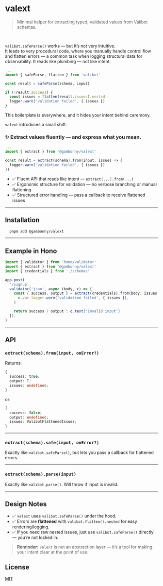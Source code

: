 # valext

> Minimal helper for extracting typed, validated values from Valibot schemas.

<br />

`valibot.safeParse()` works — but it’s not very intuitive.  
It leads to very procedural code, where you manually handle control flow and flatten errors — a common task when logging structural data for observability.
It reads like plumbing — not like intent.

```ts
...
import { safeParse, flatten } from 'valibot'

const result = safeParse(schema, input)

if (!result.success) {
  const issues = flatten(result.issues).nested
  logger.warn('validation failed', { issues })
}
```

This boilerplate is everywhere, and it hides your intent behind ceremony.

`valext` introduces a small shift:

### ✨ Extract values fluently — and express what you mean.
```ts
...
import { extract } from '@gambonny/valext'

const result = extract(schema).from(input, issues => {
  logger.warn('validation failed', { issues })
})
```

- ✅ Fluent API that reads like intent — `extract(...).from(...)`
- ✅ Ergonomic structure for validation — no verbose branching or manual flattening
- ✅ Structured error handling — pass a callback to receive flattened issues

---

## Installation

```bash
  pnpm add @gambonny/valext
```

---

## Example in Hono

```ts
import { validator } from 'hono/validator'
import { extract } from '@gambonny/valext'
import { credentials } from './schemas'

app.post(
  '/signup',
  validator('json', async (body, c) => {
    const { success, output } = extract(credentials).from(body, issues =>
      c.var.logger.warn('validation failed', { issues }),
    )

    return success ? output : c.text('Invalid input')
  }),
)
```

---

## API

### `extract(schema).from(input, onError?)`

Returns:

```ts
{
  success: true;
  output: T;
  issues: undefined;
}
```

or:

```ts
{
  success: false;
  output: undefined;
  issues: ValibotFlattenedIssues;
}
```

---

### `extract(schema).safe(input, onError?)`

Exactly like `valibot.safeParse()`, but lets you pass a callback for flattened errors.

---

### `extract(schema).parse(input)`

Exactly like `valibot.parse()`. Will throw if input is invalid.

---

## Design Notes

- ✅ `valext` uses `valibot.safeParse()` under the hood.
- ✅ Errors are **flattened** with `valibot.flatten().nested` for easy rendering/logging.
- ✅ If you need raw nested issues, just use `valibot.safeParse()` directly —  you’re not locked in.

> **Reminder:** `valext` is not an abstraction layer —  it’s a tool for making your intent clear at the point of use.

## License

[MIT](./LICENSE)

